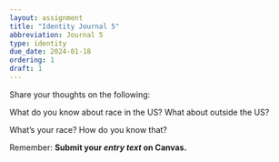 ```yaml
---
layout: assignment
title: "Identity Journal 5"
abbreviation: Journal 5
type: identity
due_date: 2024-01-18
ordering: 1
draft: 1
---
```


Share your thoughts on the following:

What do you know about race in the US? What about outside the US?

What’s your race? How do you know that?

Remember: **Submit your *entry text* on Canvas.**

